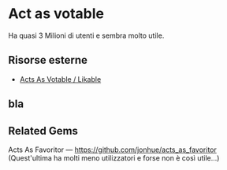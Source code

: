 # Act as votable

Ha quasi 3 Milioni di utenti e sembra molto utile.


## Risorse esterne

- [Acts As Votable / Likable](https://github.com/ryanto/acts_as_votable)


## bla




## Related Gems

Acts As Favoritor — https://github.com/jonhue/acts_as_favoritor
(Quest'ultima ha molti meno utilizzatori e forse non è così utile...)